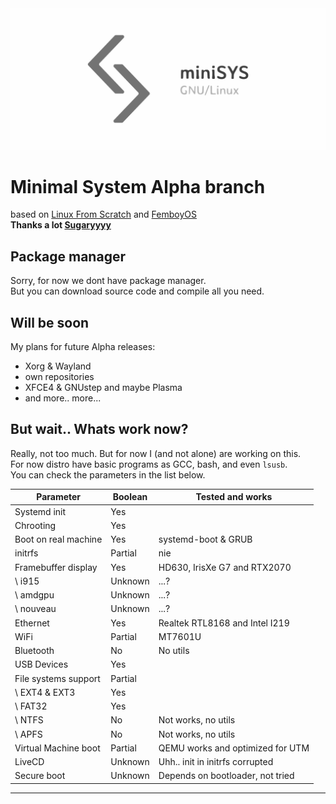 <picture>
  <source media="(prefers-color-scheme: dark)" srcset="https://raw.githubusercontent.com/ZBookCMD/miniSYS/refs/heads/alpha/Logo.png">
  <source media="(prefers-color-scheme: light)" srcset="https://raw.githubusercontent.com/ZBookCMD/miniSYS/refs/heads/alpha/Logo_white.png">
  <img alt="Distribution logo which looks like red mathematics inequality" src="https://raw.githubusercontent.com/ZBookCMD/miniSYS/refs/heads/alpha/Logo_white.png">
</picture>

# Minimal System Alpha branch
based on [Linux From Scratch](https://linuxfromscratch.org/) and [FemboyOS](https://github.com/Sugaryyyy/FemboyOS) \
**Thanks a lot [Sugaryyyy](https://github.com/Sugaryyyy)**

## Package manager
Sorry, for now we dont have package manager. \
But you can download source code and compile all you need. 

## Will be soon
My plans for future Alpha releases:
- Xorg & Wayland
- own repositories
- XFCE4 & GNUstep and maybe Plasma
- and more.. more... 

## But wait.. Whats work now?
Really, not too much. But for now I (and not alone) are working on this. \
For now distro have basic programs as GCC, bash, and even `lsusb`. \
You can check the parameters in the list below.

| Parameter            | Boolean | Tested and works                  |
| ---                  | ---     | ---                               |
| Systemd init         | Yes     |                                   |
| Chrooting            | Yes     |                                   |
| Boot on real machine | Yes     | systemd-boot & GRUB               |
| initrfs              | Partial | nie                               |
| Framebuffer display  | Yes     | HD630, IrisXe G7 and RTX2070      |
| \ i915               | Unknown | ...?                              |
| \ amdgpu             | Unknown | ...?                              |
| \ nouveau            | Unknown | ...?                              |
| Ethernet             | Yes     | Realtek RTL8168 and Intel I219    | 
| WiFi                 | Partial | MT7601U                           |
| Bluetooth            | No      | No utils                          |
| USB Devices          | Yes     |                                   |
| File systems support | Partial |                                   |
| \ EXT4 & EXT3        | Yes     |                                   |
| \ FAT32              | Yes     |                                   |
| \ NTFS               | No      | Not works, no utils               |
| \ APFS               | No      | Not works, no utils               |
| Virtual Machine boot | Partial | QEMU works and optimized for UTM  |
| LiveCD               | Unknown | Uhh.. init in initrfs corrupted   |
| Secure boot          | Unknown | Depends on bootloader, not tried  |
---
